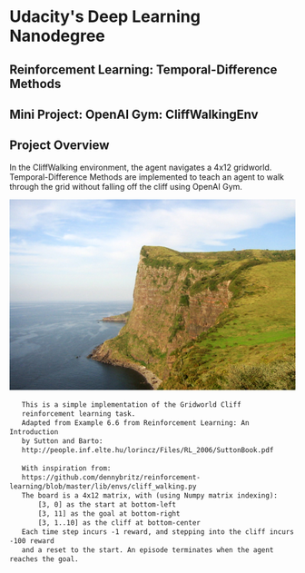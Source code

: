 # Udacity's Deep Learning Nanodegree
## Reinforcement Learning: Temporal-Difference Methods
## Mini Project: OpenAI Gym: CliffWalkingEnv

## Project Overview

In the CliffWalking environment, the agent navigates a 4x12 gridworld. Temporal-Difference Methods are implemented to teach an agent to walk through the grid without falling off the cliff using OpenAI Gym.

![Cliff](images/cliff.jpg)

```
   This is a simple implementation of the Gridworld Cliff
   reinforcement learning task.
   Adapted from Example 6.6 from Reinforcement Learning: An Introduction
   by Sutton and Barto:
   http://people.inf.elte.hu/lorincz/Files/RL_2006/SuttonBook.pdf

   With inspiration from:
   https://github.com/dennybritz/reinforcement-learning/blob/master/lib/envs/cliff_walking.py
   The board is a 4x12 matrix, with (using Numpy matrix indexing):
       [3, 0] as the start at bottom-left
       [3, 11] as the goal at bottom-right
       [3, 1..10] as the cliff at bottom-center
   Each time step incurs -1 reward, and stepping into the cliff incurs -100 reward
   and a reset to the start. An episode terminates when the agent reaches the goal.

```
